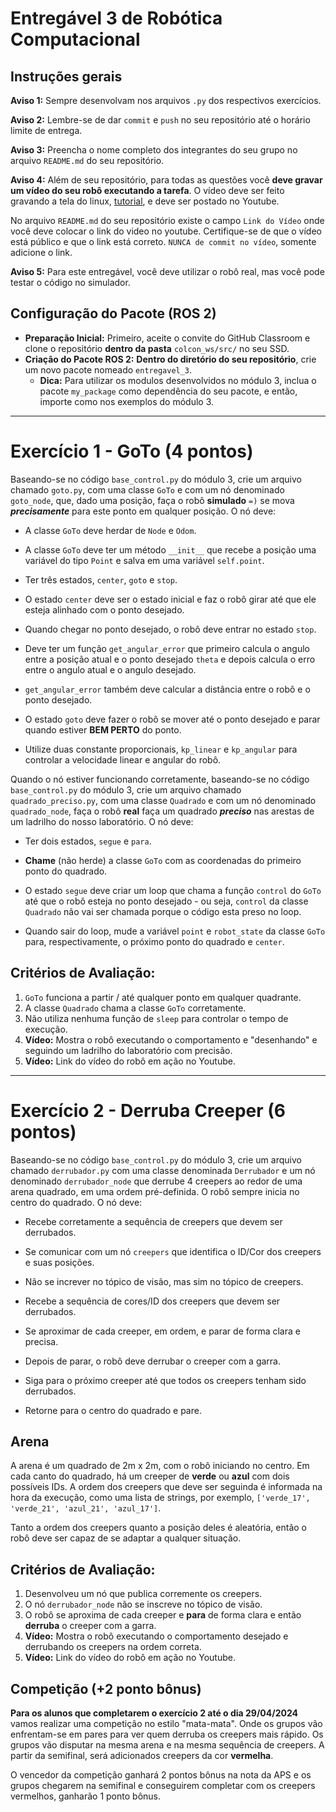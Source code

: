 # Entregável 3 de Robótica Computacional

## Instruções gerais

**Aviso 1:** Sempre desenvolvam nos arquivos `.py` dos respectivos exercícios.

**Aviso 2:** Lembre-se de dar `commit` e `push` no seu repositório até o horário limite de entrega.

**Aviso 3:** Preencha o nome completo dos integrantes do seu grupo no arquivo `README.md` do seu repositório.

**Aviso 4:** Além de seu repositório, para todas as questões você **deve gravar um vídeo do seu robô executando a tarefa**. O vídeo deve ser feito gravando a tela do linux, [tutorial](https://insper.github.io/robotica-computacional/screen_record/), e deve ser postado no Youtube. 

No arquivo `README.md` do seu repositório existe o campo `Link do Vídeo` onde você deve colocar o link do video no youtube. Certifique-se de que o vídeo está público e que o link está correto. `NUNCA de commit no vídeo`, somente adicione o link.

**Aviso 5:** Para este entregável, você deve utilizar o robô real, mas você pode testar o código no simulador.

## Configuração do Pacote (ROS 2)

- **Preparação Inicial:** Primeiro, aceite o convite do GitHub Classroom e clone o repositório **dentro da pasta** `colcon_ws/src/` no seu SSD.
- **Criação do Pacote ROS 2:** **Dentro do diretório do seu repositório**, crie um novo pacote nomeado `entregavel_3`.
    - **Dica:** Para utilizar os modulos desenvolvidos no módulo 3, inclua o pacote `my_package` como dependência do seu pacote, e então, importe como nos exemplos do módulo 3.

____________________________________________________________________

# Exercício 1 - GoTo (4 pontos)
Baseando-se no código `base_control.py` do módulo 3, crie um arquivo chamado `goto.py`, com uma classe `GoTo` e com um nó denominado `goto_node`, que, dado uma posição, faça o robô **simulado** `=)` se mova ***precisamente*** para este ponto em qualquer posição. O nó deve:

* A classe `GoTo` deve herdar de `Node` e `Odom`.

* A classe `GoTo` deve ter um método `__init__` que recebe a posição uma variável do tipo `Point` e salva em uma variável `self.point`.

* Ter três estados, `center`, `goto` e `stop`.

* O estado `center` deve ser o estado inicial e faz o robô girar até que ele esteja alinhado com o ponto desejado.

* Quando chegar no ponto desejado, o robô deve entrar no estado `stop`.

* Deve ter um função `get_angular_error` que primeiro calcula o angulo entre a posição atual e o ponto desejado `theta` e depois calcula o erro entre o angulo atual e o angulo desejado.

* `get_angular_error` também deve calcular a distância entre o robô e o ponto desejado.

* O estado `goto` deve fazer o robô se mover até o ponto desejado e parar quando estiver **BEM PERTO** do ponto.

* Utilize duas constante proporcionais, `kp_linear` e `kp_angular` para controlar a velocidade linear e angular do robô.

Quando o nó estiver funcionando corretamente, baseando-se no código `base_control.py` do módulo 3, crie um arquivo chamado `quadrado_preciso.py`, com uma classe `Quadrado` e com um nó denominado `quadrado_node`, faça o robô **real** faça um quadrado ***preciso*** nas arestas de um ladrilho do nosso laboratório. O nó deve:

* Ter dois estados, `segue` e `para`.

* **Chame** (não herde) a classe `GoTo` com as coordenadas do primeiro ponto do quadrado.

* O estado `segue` deve criar um loop que chama a função `control` do `GoTo` até que o robô esteja no ponto desejado - ou seja, `control` da classe `Quadrado` não vai ser chamada porque o código esta preso no loop.

* Quando sair do loop, mude a variável `point` e `robot_state` da classe `GoTo` para, respectivamente, o próximo ponto do quadrado e `center`.

## Critérios de Avaliação:

1. `GoTo` funciona a partir / até qualquer ponto em qualquer quadrante.
2. A classe `Quadrado` chama a classe `GoTo` corretamente.
3. Não utiliza nenhuma função de `sleep` para controlar o tempo de execução.
4. **Vídeo:** Mostra o robô executando o comportamento e "desenhando" e seguindo um ladrilho do laboratório com precisão.
5. **Vídeo:** Link do vídeo do robô em ação no Youtube.
____________________________________________________________________

# Exercício 2 - Derruba Creeper (6 pontos)
Baseando-se no código `base_control.py` do módulo 3, crie um arquivo chamado `derrubador.py` com uma classe denominada `Derrubador` e um nó denominado `derrubador_node` que derrube 4 creepers ao redor de uma arena quadrado, em uma ordem pré-definida. O robô sempre inicia no centro do quadrado. O nó deve:

* Recebe corretamente a sequência de creepers que devem ser derrubados.

* Se comunicar com um nó `creepers` que identifica o ID/Cor dos creepers e suas posições.

* Não se increver no tópico de visão, mas sim no tópico de creepers.

* Recebe a sequência de cores/ID dos creepers que devem ser derrubados.

* Se aproximar de cada creeper, em ordem, e parar de forma clara e precisa.

* Depois de parar, o robô deve derrubar o creeper com a garra.

* Siga para o próximo creeper até que todos os creepers tenham sido derrubados.

* Retorne para o centro do quadrado e pare.

## Arena
A arena é um quadrado de 2m x 2m, com o robô iniciando no centro. Em cada canto do quadrado, há um creeper de **verde** ou **azul** com dois possíveis IDs. A ordem dos creepers que deve ser seguinda é informada na hora da execução, como uma lista de strings, por exemplo, `['verde_17', 'verde_21', 'azul_21', 'azul_17']`.

Tanto a ordem dos creepers quanto a posição deles é aleatória, então o robô deve ser capaz de se adaptar a qualquer situação.

## Critérios de Avaliação:

1. Desenvolveu um nó que publica corremente os creepers.
2. O nó `derrubador_node` não se inscreve no tópico de visão.
3. O robô se aproxima de cada creeper e **para** de forma clara e então **derruba** o creeper com a garra.
4. **Vídeo:** Mostra o robô executando o comportamento desejado e derrubando os creepers na ordem correta.
5. **Vídeo:** Link do vídeo do robô em ação no Youtube.

## Competição (+2 ponto bônus)

**Para os alunos que completarem o exercício 2 até o dia 29/04/2024** vamos realizar uma competição no estilo "mata-mata". Onde os grupos vão enfrentam-se em pares para ver quem derruba os creepers mais rápido. Os grupos vão disputar na mesma arena e na mesma sequência de creepers. A partir da semifinal, será adicionados creepers da cor **vermelha**.

O vencedor da competição ganhará 2 pontos bônus na nota da APS e os grupos chegarem na semifinal e conseguirem completar com os creepers vermelhos, ganharão 1 ponto bônus.
